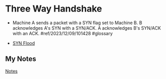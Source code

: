 # Three Way Handshake
- Machine A sends a packet with a SYN flag set to Machine B. B acknowledges A's SYN with a SYN/ACK. A acknowledges B's SYN/ACK with an ACK. #ref/2023/12/09/101428 #glossary

- [SYN Flood](syn-flood.md)
## My Notes
[Notes](mynotes/three-way-handshake-notes.md)
